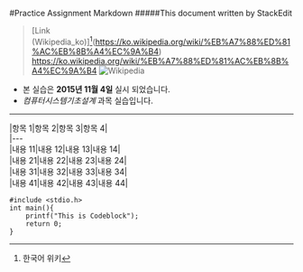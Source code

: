 #Practice Assignment Markdown
#####This document written by StackEdit
>[Link (Wikipedia_ko)][^1](https://ko.wikipedia.org/wiki/%EB%A7%88%ED%81%AC%EB%8B%A4%EC%9A%B4)
><https://ko.wikipedia.org/wiki/%EB%A7%88%ED%81%AC%EB%8B%A4%EC%9A%B4>
>![Wikipedia](https://upload.wikimedia.org/wikipedia/ko/4/44/%EC%A7%81%EB%A5%98%ED%9A%8C%EB%A1%9C%EB%8F%844.jpg)


* 본 실습은 **2015년 11월 4일** 실시 되었습니다.
* *컴퓨터시스템기초설계* 과목 실습입니다.

---
|항목 1|항목 2|항목 3|항목 4|  
|---  
|내용 11|내용 12|내용 13|내용 14|  
|내용 21|내용 22|내용 23|내용 24|  
|내용 31|내용 32|내용 33|내용 34|  
|내용 41|내용 42|내용 43|내용 44|  
	

	#include <stdio.h>
	int main(){
		printf("This is Codeblock");
		return 0; 
	}
[^1]: 한국어 위키
